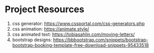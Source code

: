 # Project Resources

1. css generator: https://www.cssportal.com/css-generators.php
2. css animation: https://animate.style/
3. css animated text: https://tobiasahlin.com/moving-letters/
4. bootstrap designs: https://bbbootstrap.com/snippets/bootstrap-bootstrap-booking-template-free-download-snippets-95433518

